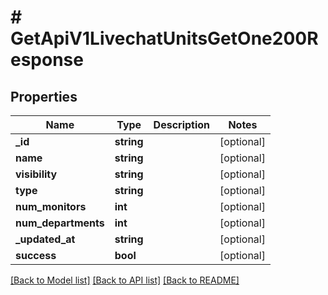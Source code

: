 # # GetApiV1LivechatUnitsGetOne200Response

## Properties

Name | Type | Description | Notes
------------ | ------------- | ------------- | -------------
**_id** | **string** |  | [optional]
**name** | **string** |  | [optional]
**visibility** | **string** |  | [optional]
**type** | **string** |  | [optional]
**num_monitors** | **int** |  | [optional]
**num_departments** | **int** |  | [optional]
**_updated_at** | **string** |  | [optional]
**success** | **bool** |  | [optional]

[[Back to Model list]](../../README.md#models) [[Back to API list]](../../README.md#endpoints) [[Back to README]](../../README.md)
